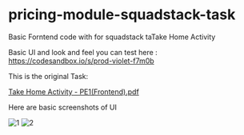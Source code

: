 # pricing-module-squadstack-task
Basic Forntend code with for squadstack taTake Home Activity

Basic UI and look and feel you can test here : https://codesandbox.io/s/prod-violet-f7m0b


This is the original Task: 

[Take Home Activity - PE1(Frontend).pdf](https://github.com/BalkrishnaBhatt/pricing-module-squadstack-task/files/6797359/Take.Home.Activity.-.PE1.Frontend.pdf)


Here are basic screenshots of UI

![1](https://user-images.githubusercontent.com/28816472/125205865-ff8d6280-e2a1-11eb-9046-cbfa7a679fcf.png)
![2](https://user-images.githubusercontent.com/28816472/125205869-00be8f80-e2a2-11eb-8bcf-044e28bc7cc0.png)
